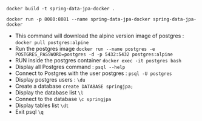 `docker build -t spring-data-jpa-docker .`

`docker run -p 8080:8081 --name spring-data-jpa-docker spring-data-jpa-docker`

* This command will download the alpine version image of postgres :
`docker pull postgres:alpine`
* Run the postgres image
`docker run --name postgres -e POSTGRES_PASSWORD=postgres -d -p 5432:5432 postgres:alpine`
* RUN inside the postgres container
`docker exec -it postgres bash`
* Display all Postgres command : 
`psql --help`
* Connect to Postgres with the user postgres :
`psql -U postgres`
* Display postgres users :
`\du`
* Create a database 
`create DATABASE springjpa;`
* Display the database list
`\l`
* Connect to the database
`\c springjpa`
* Display tables list
`\dt`
* Exit psql
`\q`
